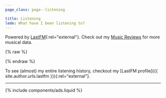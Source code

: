 ```yaml
---
page_class: page--listening

title: Listening
lede: What have I been listening to?
---
```


Powered by [LastFM](https://last.fm){:rel="external"}. Check out my [Music Reviews](/music) for more musical data.

<div id="listening" class="h-feed">
    <link rel="stylesheet" href="/css/shelf.min.css">
    <ol class="shelf  js-lastfm-feed" role="list">
    </ol>
</div>

{% raw %}
<script>
function timeSince(timeStamp) {
    var now = new Date(),
    secondsPast = (now.getTime() - timeStamp.getTime()) / 1000,
    relativeTime = 0;
    relativeTimeUnit = "second";

    if (secondsPast <= 86400) {
        if (secondsPast < 60) {
            relativeTime = parseInt(secondsPast);
            relativeTimeUnit = "second";
        }
        if (secondsPast < 3600) {
            relativeTime = parseInt(secondsPast/60);
            relativeTimeUnit = "minute";
        }
        else {
            relativeTime = parseInt(secondsPast/3600);
            relativeTimeUnit = "hour";
        }
        return `${relativeTime} ${relativeTimeUnit}${relativeTime != 1 ? "s" : ""} ago`;
    }
    else {
        day = timeStamp.getDate();
        month = timeStamp.toDateString().match(/ [a-zA-Z]*/)[0].replace(" ","");
        year = timeStamp.getFullYear() == now.getFullYear() ? "" :  " "  +timeStamp.getFullYear();
        return day + " " + month + year;
    }
}

(() => {
    const LASTFM_URL = "https://api.chrisburnell.com/lastfm/chrisburnell";
    const LASTFM_FEED = document.querySelector(".js-lastfm-feed");
    const LASTFM_TEMPLATE = `
<div class="h-cite  p-listen-of">
    <img class="last-fm__cover" src="{{ image }}" alt="">
    <h2 class="delta">
        <a href="{{ url }}" rel="external">
            <cite class="p-name  p-summary">{{ name }}</cite>
        </a>
    </h2>
    <div>
        <a class="h-cite" href="{{ artistURL }}" title="" rel="external">{{ artist }}</a>
    </div>
    <time class="dt-published" datetime="{{ datetime }}">{{ datetimeFriendly }}</time>
</div>
`;

    fetch(LASTFM_URL)
        .then(response => {
            if (response.ok) {
                return response;
            }
            else {
                let error = new Error(response.statusText);
                error.response = response;
                throw error;
            }
        })
        .then(response => response.json())
        .then(data => {
            // Success!
            for (let track of data) {
                let url = track["url"];
                let trackName = track["name"];
                let trackArtist = track["artist"]["name"];
                let trackArtistURL = track["artist"]["url"];
                let datetime = new Date();
                let datetimeFriendly = "🎶 <em>Listening now</em>";
                if (track.hasOwnProperty("date")) {
                    datetime.setTime(Number(track["date"]["uts"]) * 1000);
                    datetimeFriendly = `🎵 <em>${timeSince(datetime)}</em>`;
                }
                let image = track["image"][0]["#text"];

                datetime = datetime.toISOString();

                let listItem = document.createElement("li");
                listItem.className = "h-review";
                listItem.setAttribute("role", "listitem");
                listItem.innerHTML =
                    LASTFM_TEMPLATE
                        .replace(/{{ url }}/g, url)
                        .replace(/{{ name }}/g, trackName)
                        .replace(/{{ artist }}/g, trackArtist)
                        .replace(/{{ artistURL }}/g, trackArtistURL)
                        .replace(/{{ datetime }}/g, datetime)
                        .replace(/{{ datetimeFriendly }}/g, datetimeFriendly)
                        .replace(/{{ image }}/g, image);

                LASTFM_FEED.appendChild(listItem);
            }
        })
        .catch(error => {
            // Fail!
            console.error(`LastFM request status error: ${error}`);
        });
})();
</script>
{% endraw %}

To see (almost) my entire listening history, checkout my [LastFM profile]({{ site.author.urls.lastfm }}){:rel="external"}.

--------

{% include components/ads.liquid %}
